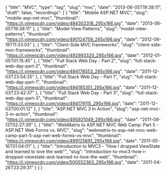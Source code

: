 {
  "title": "MVC",
  "type": "tag",
  "slug": "mvc",
  "date": "2013-06-05T19:38:11",
  "draft": false,
  "recordings": [
    {
      "title": "Mobile ASP.NET MVC",
      "slug": "mobile-asp-net-mvc",
      "thumbnail": "https://i.vimeocdn.com/video/484302318_295x166.jpg",
      "date": "2013-06-05T19:38:11"
    },
    {
      "title": "Model-View Patterns",
      "slug": "model-view-patterns",
      "thumbnail": "https://i.vimeocdn.com/video/490124759_295x166.jpg",
      "date": "2012-06-19T11:33:03"
    },
    {
      "title": "Client-Side MVC frameworks",
      "slug": "client-side-mvc-frameworks",
      "thumbnail": "https://i.vimeocdn.com/video/492993320_295x166.jpg",
      "date": "2012-01-05T01:15:45"
    },
    {
      "title": "Full Stack Web Day - Part 2",
      "slug": "full-stack-web-day-part-2",
      "thumbnail": "https://i.vimeocdn.com/video/494178553_295x166.jpg",
      "date": "2011-12-03T23:54:35"
    },
    {
      "title": "Full Stack Web Day - Part 1",
      "slug": "full-stack-web-day-part-1",
      "thumbnail": "https://i.vimeocdn.com/video/494185351_295x166.jpg",
      "date": "2011-12-03T23:42:37"
    },
    {
      "title": "Full Stack Web Day - Part 3",
      "slug": "full-stack-web-day-part-3",
      "thumbnail": "https://i.vimeocdn.com/video/494179115_295x166.jpg",
      "date": "2011-12-03T00:01:12"
    },
    {
      "title": "ASP.NET MVC 3 In Action",
      "slug": "asp-net-mvc-3-in-action",
      "thumbnail": "https://i.vimeocdn.com/video/495921049_295x166.jpg",
      "date": "2011-08-13T02:27:39"
    },
    {
      "title": "WebMatrix to ASP.NET MVC Web Camp: Part 5 - ASP.NET Web Forms vs. MVC",
      "slug": "webmatrix-to-asp-net-mvc-web-camp-part-5-asp-net-web-forms-vs-mvc",
      "thumbnail": "https://i.vimeocdn.com/video/499125691_295x166.jpg",
      "date": "2011-05-16T01:04:01"
    },
    {
      "title": "Introduction to MVC3 - \"How I dropped ViewState and learned to love the web\"",
      "slug": "introduction-to-mvc3-how-i-dropped-viewstate-and-learned-to-love-the-web",
      "thumbnail": "https://i.vimeocdn.com/video/500552363_295x166.jpg",
      "date": "2011-04-26T23:29:31"
    }
  ]
}